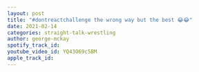 ```yaml
---
layout: post
title: "#dontreactchallenge the wrong way but the best 😂😂"
date: 2021-02-14
categories: straight-talk-wrestling
author: george-mckay
spotify_track_id: 
youtube_video_id: YQ43O69c5BM
apple_track_id: 
---
```

